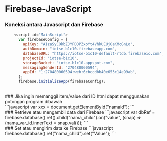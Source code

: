 # Firebase-JavaScript

### Koneksi antara Javascript dan Firebase<br/>
```javascript
    <script id="MainScript">
      var firebaseConfig = {
        apiKey: "AIzaSyCOkbZJYFDDPZxoYt4VhkUEUjOaKMcGnLo",
        authDomain: "iotse-b1c10.firebaseapp.com",
        databaseURL: "https://iotse-b1c10-default-rtdb.firebaseio.com",
        projectId: "iotse-b1c10",
        storageBucket: "iotse-b1c10.appspot.com",
        messagingSenderId: "270480060594",
        appId: "1:270480060594:web:6cbccdbb40e653c14e99ab",
      };
      firebase.initializeApp(firebaseConfig);
```

<br/>
### Jika ingin memanggil item/value dari ID html dapat menggunakan potongan program dibawah
<br/>
```javascript
    var xxx = document.getElementById("namaid");
```
<br/>
### Retrieve atau mengambil data dari Firebase 
```javascript
    var dbRef = firebase.database().ref().child("nama_child").on("value", (snap) => (nama_var_id.innerText = snap.val()));
```
<br/>
### Set atau mengirim data ke Firebase
```javascript
    firebase.database().ref("nama_child").set("Value");
```

